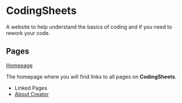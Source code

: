 # CodingSheets
A website to help understand the basics of coding and if you need to rework your code.

## Pages
[Homepage](homepage.html)

The homepage where you will find links to all pages on **CodingSheets**.
- Linked Pages
-    [About Creator](about_creator.html)
